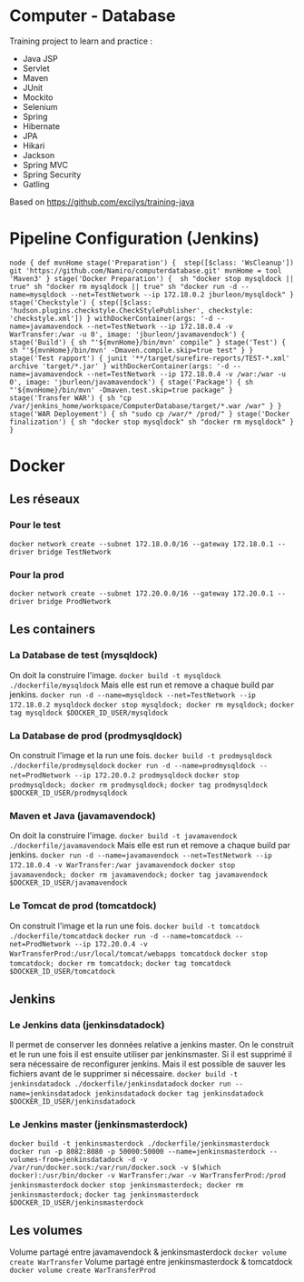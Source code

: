 # Computer - Database
Training project to learn and practice :
- Java JSP
- Servlet
- Maven
- JUnit
- Mockito
- Selenium
- Spring
- Hibernate
- JPA
- Hikari 
- Jackson
- Spring MVC
- Spring Security
- Gatling

Based on https://github.com/excilys/training-java


# Pipeline Configuration (Jenkins) 
`
node {
    def mvnHome
    stage('Preparation') { 
        step([$class: 'WsCleanup'])
        git 'https://github.com/Namiro/computerdatabase.git'
        mvnHome = tool 'Maven3'
    }
    stage('Docker Preparation') { 
        sh "docker stop mysqldock || true"
        sh "docker rm mysqldock || true"
        sh "docker run -d --name=mysqldock --net=TestNetwork --ip 172.18.0.2 jburleon/mysqldock"
    }
    stage('Checkstyle') {
        step([$class: 'hudson.plugins.checkstyle.CheckStylePublisher', checkstyle: 'checkstyle.xml'])
    }
    withDockerContainer(args: '-d --name=javamavendock --net=TestNetwork --ip 172.18.0.4 -v WarTransfer:/war -u 0', image: 'jburleon/javamavendock') {
        stage('Build') {
            sh "'${mvnHome}/bin/mvn' compile"
        }
        stage('Test') {
            sh "'${mvnHome}/bin/mvn' -Dmaven.compile.skip=true test"
        }
    }
    stage('Test rapport') {
        junit '**/target/surefire-reports/TEST-*.xml'
        archive 'target/*.jar'
    }
    withDockerContainer(args: '-d --name=javamavendock --net=TestNetwork --ip 172.18.0.4 -v /war:/war -u 0', image: 'jburleon/javamavendock') {
        stage('Package') {
            sh "'${mvnHome}/bin/mvn' -Dmaven.test.skip=true package"
        }
        stage('Transfer WAR') {
            sh "cp /var/jenkins_home/workspace/ComputerDatabase/target/*.war /war"
        }
    }
    stage('WAR Deployement') {
        sh "sudo cp /war/* /prod/"
    }
    stage('Docker finalization') {
        sh "docker stop mysqldock"
        sh "docker rm mysqldock"
    }
}
`

# Docker
## Les réseaux
### Pour le test
`docker network create --subnet 172.18.0.0/16 --gateway 172.18.0.1 --driver bridge TestNetwork`
### Pour la prod
`docker network create --subnet 172.20.0.0/16 --gateway 172.20.0.1 --driver bridge ProdNetwork`

## Les containers
### La Database de test (mysqldock)
On doit la construire l'image.
`docker build -t mysqldock ./dockerfile/mysqldock` 
Mais elle est run et remove a chaque build par jenkins.
`docker run -d --name=mysqldock --net=TestNetwork --ip 172.18.0.2 mysqldock`
`docker stop mysqldock; docker rm mysqldock;` 
`docker tag mysqldock $DOCKER_ID_USER/mysqldock`

### La Database de prod (prodmysqldock)
On construit l'image et la run une fois.
`docker build -t prodmysqldock ./dockerfile/prodmysqldock`
`docker run -d --name=prodmysqldock --net=ProdNetwork --ip 172.20.0.2 prodmysqldock`
`docker stop prodmysqldock; docker rm prodmysqldock;` 
`docker tag prodmysqldock $DOCKER_ID_USER/prodmysqldock`

### Maven et Java (javamavendock)
On doit la construire l'image.
`docker build -t javamavendock ./dockerfile/javamavendock`
Mais elle est run et remove a chaque build par jenkins.
`docker run -d --name=javamavendock --net=TestNetwork --ip 172.18.0.4 -v WarTransfer:/war javamavendock`
`docker stop javamavendock; docker rm javamavendock;` 
`docker tag javamavendock $DOCKER_ID_USER/javamavendock`

### Le Tomcat de prod (tomcatdock)
On construit l'image et la run une fois.
`docker build -t tomcatdock ./dockerfile/tomcatdock`
`docker run -d --name=tomcatdock --net=ProdNetwork --ip 172.20.0.4 -v WarTransferProd:/usr/local/tomcat/webapps tomcatdock`
`docker stop tomcatdock; docker rm tomcatdock;` 
`docker tag tomcatdock $DOCKER_ID_USER/tomcatdock`

## Jenkins
### Le Jenkins data (jenkinsdatadock)
Il permet de conserver les données relative a jenkins master. On le construit et le run une fois il est ensuite utiliser par jenkinsmaster.
Si il est supprimé il sera nécessaire de reconfigurer jenkins. Mais il est possible de sauver les fichiers avant de le supprimer si nécessaire.
`docker build -t jenkinsdatadock ./dockerfile/jenkinsdatadock`
`docker run --name=jenkinsdatadock jenkinsdatadock`
`docker tag jenkinsdatadock $DOCKER_ID_USER/jenkinsdatadock`

### Le Jenkins master (jenkinsmasterdock)
`docker build -t jenkinsmasterdock ./dockerfile/jenkinsmasterdock`
`docker run -p 8082:8080 -p 50000:50000 --name=jenkinsmasterdock --volumes-from=jenkinsdatadock -d -v /var/run/docker.sock:/var/run/docker.sock -v $(which docker):/usr/bin/docker -v WarTransfer:/war -v WarTransferProd:/prod jenkinsmasterdock`
`docker stop jenkinsmasterdock; docker rm jenkinsmasterdock;`
`docker tag jenkinsmasterdock $DOCKER_ID_USER/jenkinsmasterdock`

## Les volumes
Volume partagé entre javamavendock & jenkinsmasterdock
`docker volume create WarTransfer`
Volume partagé entre jenkinsmasterdock & tomcatdock
`docker volume create WarTransferProd`


